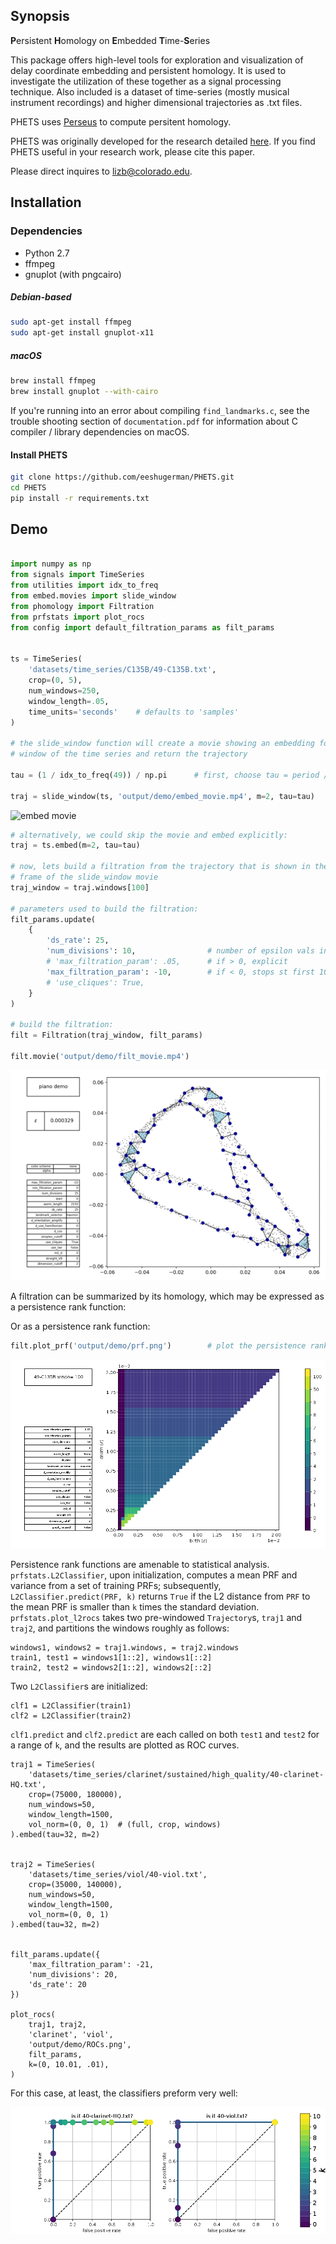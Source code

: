 ## Synopsis

**P**ersistent **H**omology on **E**mbedded **T**ime-**S**eries

This package offers high-level tools for exploration and visualization
of delay coordinate embedding and persistent homology. It is used to
investigate the utilization of these together as a signal processing
technique. Also included is a dataset of time-series (mostly musical
instrument recordings) and higher dimensional trajectories as .txt files.

PHETS uses [Perseus](http://people.maths.ox.ac.uk/nanda/perseus/) to
compute persitent homology.

PHETS was originally developed for the research detailed 
[here](https://arxiv.org/pdf/1708.09359.pdf). If you find PHETS useful 
in your research work, please cite this paper.

Please direct inquires to lizb@colorado.edu.


## Installation

### Dependencies
* Python 2.7
* ffmpeg
* gnuplot (with pngcairo)



##### Debian-based 
```bash
sudo apt-get install ffmpeg
sudo apt-get install gnuplot-x11
```

##### macOS
```bash
brew install ffmpeg
brew install gnuplot --with-cairo
```
If you're running into an error about compiling `find_landmarks.c`, see
the trouble shooting section of `documentation.pdf` for information
about C compiler / library dependencies on macOS.




#### Install PHETS

```bash
git clone https://github.com/eeshugerman/PHETS.git
cd PHETS
pip install -r requirements.txt
```


## Demo
```python

import numpy as np
from signals import TimeSeries
from utilities import idx_to_freq
from embed.movies import slide_window
from phomology import Filtration
from prfstats import plot_rocs
from config import default_filtration_params as filt_params


ts = TimeSeries(
    'datasets/time_series/C135B/49-C135B.txt',
    crop=(0, 5),
    num_windows=250,
    window_length=.05,
    time_units='seconds'    # defaults to 'samples'
)

# the slide_window function will create a movie showing an embedding for each
# window of the time series and return the trajectory

tau = (1 / idx_to_freq(49)) / np.pi      # first, choose tau = period / pi 

traj = slide_window(ts, 'output/demo/embed_movie.mp4', m=2, tau=tau)

```
![embed movie](docs/readme/embed_movie.gif "embed_movie.mp4")

```python
# alternatively, we could skip the movie and embed explicitly:
traj = ts.embed(m=2, tau=tau)

# now, lets build a filtration from the trajectory that is shown in the 100th 
# frame of the slide_window movie
traj_window = traj.windows[100]

# parameters used to build the filtration:
filt_params.update(
    {
        'ds_rate': 25,
        'num_divisions': 10,                # number of epsilon vals in filtration
        # 'max_filtration_param': .05,      # if > 0, explicit
        'max_filtration_param': -10,        # if < 0, stops st first 10 dim simplex
        # 'use_cliques': True,
    }
)

# build the filtration:
filt = Filtration(traj_window, filt_params)

filt.movie('output/demo/filt_movie.mp4')

```

![filtration movie](docs/readme/filt_movie.gif "filt_movie.mp4")


A filtration can be summarized by its homology, which may be expressed as a persistence rank function:

Or as a persistence rank function:
```python
filt.plot_prf('output/demo/prf.png')        # plot the persistence rank function
```

![perseistence rank function](docs/readme/prf.png "prf.png")

Persistence rank functions are amenable to statistical analysis. `prfstats.L2Classifier`, upon initialization, computes
a mean PRF and variance from a set of training PRFs; subsequently, `L2Classifier.predict(PRF, k)` returns `True` if the L2 distance from `PRF` to the mean PRF is smaller than `k` times the standard deviation. `prfstats.plot_l2rocs` takes two pre-windowed `Trajectory`s, `traj1` and `traj2`,
and partitions the windows roughly as follows:
```
windows1, windows2 = traj1.windows, = traj2.windows
train1, test1 = windows1[1::2], windows1[::2]
train2, test2 = windows2[1::2], windows2[::2]
```

Two `L2Classifier`s are initialized:

```
clf1 = L2Classifier(train1)
clf2 = L2Classifier(train2)
```

`clf1.predict` and `clf2.predict` are each called on both `test1` and `test2` for a range of `k`, and the results are plotted as ROC curves.

```
traj1 = TimeSeries(
    'datasets/time_series/clarinet/sustained/high_quality/40-clarinet-HQ.txt',
    crop=(75000, 180000),
    num_windows=50,
    window_length=1500,
    vol_norm=(0, 0, 1)  # (full, crop, windows)
).embed(tau=32, m=2)


traj2 = TimeSeries(
    'datasets/time_series/viol/40-viol.txt',
    crop=(35000, 140000),
    num_windows=50,
    window_length=1500,
    vol_norm=(0, 0, 1)
).embed(tau=32, m=2)


filt_params.update({
    'max_filtration_param': -21,
    'num_divisions': 20,
    'ds_rate': 20
})

plot_rocs(
    traj1, traj2,
    'clarinet', 'viol',
    'output/demo/ROCs.png',
    filt_params,
    k=(0, 10.01, .01),
)

```

For this case, at least, the classifiers preform very well:

![DistanceClassifier ROCs](docs/readme/rocs.png "rocs.png")
